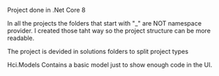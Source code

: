 Project done in .Net Core 8

In all the projects the folders that start with "_" are NOT namespace provider. I created those taht way so the project structure can be more readable.


The project is devided in solutions folders to split project types

Hci.Models
Contains a basic model just to show enough code in the UI.

